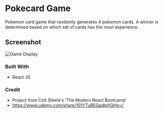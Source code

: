 # Pokecard Game

Pokemon card game that randomly generates 4 pokemon cards. A winner is determined based on which set of cards has the most experience.

## Screenshot

![Game Display]()

### Built With

* React JS

### Credit

* Project from Colt Steele's 'The Modern React Bootcamp' 
* https://www.udemy.com/share/101YTuBEQadlpVQHg=/
